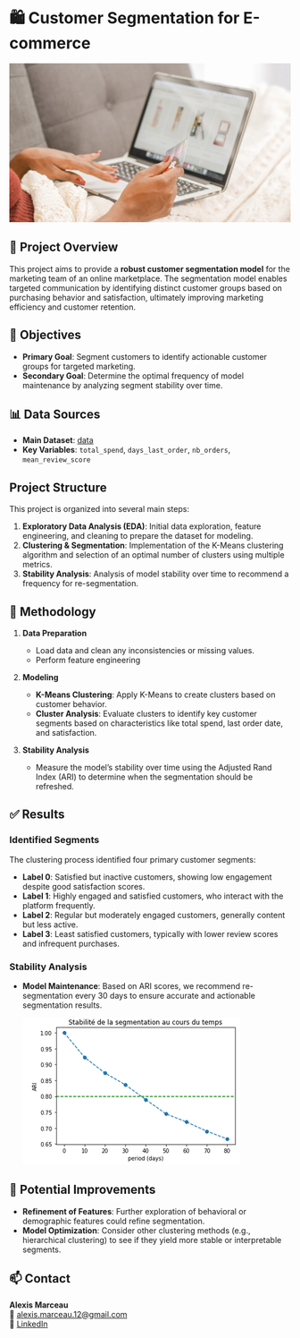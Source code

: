 # 🛍️ Customer Segmentation for E-commerce

![E-commerce](images/ecommerce.jpg) <!-- Placeholder image for context -->

## 🏢 **Project Overview**

This project aims to provide a **robust customer segmentation model** for the marketing team of an online marketplace. The segmentation model enables targeted communication by identifying distinct customer groups based on purchasing behavior and satisfaction, ultimately improving marketing efficiency and customer retention.

## 🎯 **Objectives**

- **Primary Goal**: Segment customers to identify actionable customer groups for targeted marketing.
- **Secondary Goal**: Determine the optimal frequency of model maintenance by analyzing segment stability over time.

## 📊 **Data Sources**

- **Main Dataset**: [data](https://www.kaggle.com/datasets/olistbr/brazilian-ecommerce)
- **Key Variables**: `total_spend`, `days_last_order`, `nb_orders`, `mean_review_score`

## **Project Structure**

This project is organized into several main steps:

1. **Exploratory Data Analysis (EDA)**: Initial data exploration, feature engineering, and cleaning to prepare the dataset for modeling.
2. **Clustering & Segmentation**: Implementation of the K-Means clustering algorithm and selection of an optimal number of clusters using multiple metrics.
3. **Stability Analysis**: Analysis of model stability over time to recommend a frequency for re-segmentation.

## 🔬 **Methodology**

1. **Data Preparation**
   - Load data and clean any inconsistencies or missing values.
   - Perform feature engineering 

2. **Modeling**
   - **K-Means Clustering**: Apply K-Means to create clusters based on customer behavior.
   - **Cluster Analysis**: Evaluate clusters to identify key customer segments based on characteristics like total spend, last order date, and satisfaction.

3. **Stability Analysis**
   - Measure the model’s stability over time using the Adjusted Rand Index (ARI) to determine when the segmentation should be refreshed.

## ✅ **Results**

### Identified Segments
The clustering process identified four primary customer segments:

- **Label 0**: Satisfied but inactive customers, showing low engagement despite good satisfaction scores.
- **Label 1**: Highly engaged and satisfied customers, who interact with the platform frequently.
- **Label 2**: Regular but moderately engaged customers, generally content but less active.
- **Label 3**: Least satisfied customers, typically with lower review scores and infrequent purchases.

### Stability Analysis

- **Model Maintenance**: Based on ARI scores, we recommend re-segmentation every 30 days to ensure accurate and actionable segmentation results.

  ![Model Stability Over Time](images/stability.png)


## 🚀 **Potential Improvements**

- **Refinement of Features**: Further exploration of behavioral or demographic features could refine segmentation.
- **Model Optimization**: Consider other clustering methods (e.g., hierarchical clustering) to see if they yield more stable or interpretable segments.

## 📫 **Contact**

**Alexis Marceau**  
📧 [alexis.marceau.12@gmail.com](mailto:alexis.marceau.12@gmail.com)  
🔗 [LinkedIn](https://www.linkedin.com/in/alexis-marceau/?locale=en_US)
